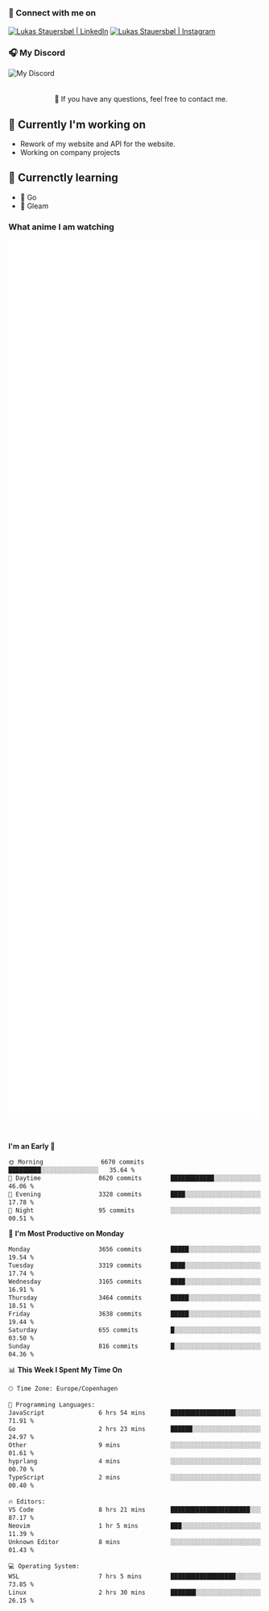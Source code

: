 ### 🔗 Connect with me on
<a href="https://www.instagram.com/lukas_stauersbol" target="_blank"><img align="center" src="https://raw.githubusercontent.com/stauersbol/stauersbol/main/images/instagram.svg" alt="Lukas Stauersbøl | LinkedIn" width="30px"/></a>
<a href="https://www.linkedin.com/in/lukas-stauersbol/" target="_blank"><img align="center" src="https://raw.githubusercontent.com/stauersbol/stauersbol/main/images/linkedin.svg" alt="Lukas Stauersbøl | Instagram" width="30px"/></a>

<p align="center">
 <h3>🎧 My Discord</h3>
 <img align="left" height="55px" src="https://discord.c99.nl/widget/theme-2/147806323323568128.png" alt="My Discord" />
</p>

<br/>
<br/>
<br/>
💬 If you have any questions, feel free to contact me.

## 🔭 Currently I'm working on
- Rework of my website and API for the website.
- Working on company projects
 
## 🌱 Currenctly learning
- 💙 Go
- 💜 Gleam

### What anime I am watching
<a href="https://anilist.co/user/slashiy/" align="center"><img align="center" width="500px" src="metrics.plugin.personal.anilist.svg" /></a>

<br/>

<!--START_SECTION:waka-->
**I'm an Early 🐤** 

```text
🌞 Morning                6670 commits        █████████░░░░░░░░░░░░░░░░   35.64 % 
🌆 Daytime                8620 commits        ████████████░░░░░░░░░░░░░   46.06 % 
🌃 Evening                3328 commits        ████░░░░░░░░░░░░░░░░░░░░░   17.78 % 
🌙 Night                  95 commits          ░░░░░░░░░░░░░░░░░░░░░░░░░   00.51 % 
```
📅 **I'm Most Productive on Monday** 

```text
Monday                   3656 commits        █████░░░░░░░░░░░░░░░░░░░░   19.54 % 
Tuesday                  3319 commits        ████░░░░░░░░░░░░░░░░░░░░░   17.74 % 
Wednesday                3165 commits        ████░░░░░░░░░░░░░░░░░░░░░   16.91 % 
Thursday                 3464 commits        █████░░░░░░░░░░░░░░░░░░░░   18.51 % 
Friday                   3638 commits        █████░░░░░░░░░░░░░░░░░░░░   19.44 % 
Saturday                 655 commits         █░░░░░░░░░░░░░░░░░░░░░░░░   03.50 % 
Sunday                   816 commits         █░░░░░░░░░░░░░░░░░░░░░░░░   04.36 % 
```


📊 **This Week I Spent My Time On** 

```text
🕑︎ Time Zone: Europe/Copenhagen

💬 Programming Languages: 
JavaScript               6 hrs 54 mins       ██████████████████░░░░░░░   71.91 % 
Go                       2 hrs 23 mins       ██████░░░░░░░░░░░░░░░░░░░   24.97 % 
Other                    9 mins              ░░░░░░░░░░░░░░░░░░░░░░░░░   01.61 % 
hyprlang                 4 mins              ░░░░░░░░░░░░░░░░░░░░░░░░░   00.70 % 
TypeScript               2 mins              ░░░░░░░░░░░░░░░░░░░░░░░░░   00.40 % 

🔥 Editors: 
VS Code                  8 hrs 21 mins       ██████████████████████░░░   87.17 % 
Neovim                   1 hr 5 mins         ███░░░░░░░░░░░░░░░░░░░░░░   11.39 % 
Unknown Editor           8 mins              ░░░░░░░░░░░░░░░░░░░░░░░░░   01.43 % 

💻 Operating System: 
WSL                      7 hrs 5 mins        ██████████████████░░░░░░░   73.85 % 
Linux                    2 hrs 30 mins       ███████░░░░░░░░░░░░░░░░░░   26.15 % 
```


<!--END_SECTION:waka-->

